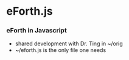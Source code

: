 # eForth.js
### eForth in Javascript
* shared development with Dr. Ting in ~/orig
* ~/eforth.js is the only file one needs
